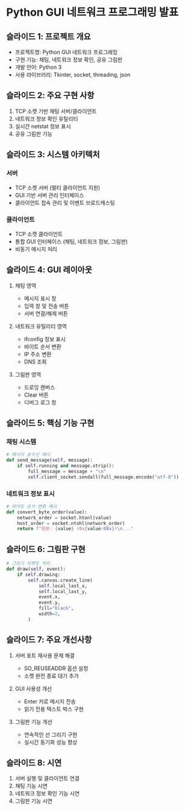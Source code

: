 # Python GUI 네트워크 프로그래밍 발표

## 슬라이드 1: 프로젝트 개요

- 프로젝트명: Python GUI 네트워크 프로그래밍
- 구현 기능: 채팅, 네트워크 정보 확인, 공유 그림판
- 개발 언어: Python 3
- 사용 라이브러리: Tkinter, socket, threading, json

## 슬라이드 2: 주요 구현 사항

1. TCP 소켓 기반 채팅 서버/클라이언트
2. 네트워크 정보 확인 유틸리티
3. 실시간 netstat 정보 표시
4. 공유 그림판 기능

## 슬라이드 3: 시스템 아키텍처

### 서버

- TCP 소켓 서버 (멀티 클라이언트 지원)
- GUI 기반 서버 관리 인터페이스
- 클라이언트 접속 관리 및 이벤트 브로드캐스팅

### 클라이언트

- TCP 소켓 클라이언트
- 통합 GUI 인터페이스 (채팅, 네트워크 정보, 그림판)
- 비동기 메시지 처리

## 슬라이드 4: GUI 레이아웃

1. 채팅 영역

   - 메시지 표시 창
   - 입력 창 및 전송 버튼
   - 서버 연결/해제 버튼

2. 네트워크 유틸리티 영역

   - ifconfig 정보 표시
   - 바이트 순서 변환
   - IP 주소 변환
   - DNS 조회

3. 그림판 영역
   - 드로잉 캔버스
   - Clear 버튼
   - 디버그 로그 창

## 슬라이드 5: 핵심 기능 구현

### 채팅 시스템

```python
# 메시지 송수신 예시
def send_message(self, message):
    if self.running and message.strip():
        full_message = message + "\n"
        self.client_socket.sendall(full_message.encode("utf-8"))
```

### 네트워크 정보 표시

```python
# 바이트 순서 변환 예시
def convert_byte_order(value):
    network_order = socket.htonl(value)
    host_order = socket.ntohl(network_order)
    return f"원본: {value} (0x{value:08x})\n..."
```

## 슬라이드 6: 그림판 구현

```python
# 그리기 이벤트 처리
def draw(self, event):
    if self.drawing:
        self.canvas.create_line(
            self.local_last_x,
            self.local_last_y,
            event.x,
            event.y,
            fill="black",
            width=2,
        )
```

## 슬라이드 7: 주요 개선사항

1. 서버 포트 재사용 문제 해결

   - SO_REUSEADDR 옵션 설정
   - 소켓 완전 종료 대기 추가

2. GUI 사용성 개선

   - Enter 키로 메시지 전송
   - 읽기 전용 텍스트 박스 구현

3. 그림판 기능 개선

   - 연속적인 선 그리기 구현
   - 실시간 동기화 성능 향상

## 슬라이드 8: 시연

1. 서버 실행 및 클라이언트 연결
2. 채팅 기능 시연
3. 네트워크 정보 확인 기능 시연
4. 그림판 기능 시연
